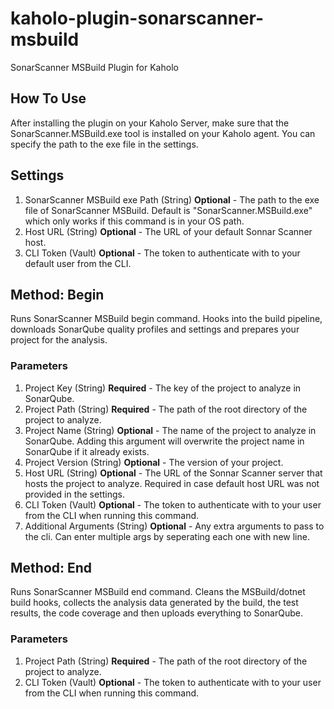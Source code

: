 # kaholo-plugin-sonarscanner-msbuild
SonarScanner MSBuild Plugin for Kaholo

## How To Use
After installing the plugin on your Kaholo Server, make sure that the SonarScanner.MSBuild.exe tool is installed on your Kaholo agent. You can specify the path to the exe file in the settings.

## Settings
1. SonarScanner MSBuild exe Path (String) **Optional** - The path to the exe file of SonarScanner MSBuild. Default is "SonarScanner.MSBuild.exe" which only works if this command is in your OS path.
2. Host URL (String) **Optional** - The URL of your default Sonnar Scanner host.
3. CLI Token (Vault) **Optional** - The token to authenticate with to your default user from the CLI.

## Method: Begin
Runs SonarScanner MSBuild begin command. Hooks into the build pipeline, downloads SonarQube quality profiles and settings and prepares your project for the analysis.

### Parameters
1. Project Key (String) **Required** -  The key of the project to analyze in SonarQube.
2. Project Path (String) **Required** -  The path of the root directory of the project to analyze.
3. Project Name (String) **Optional** -  The name of the project to analyze in SonarQube. Adding this argument will overwrite the project name in SonarQube if it already exists.
4. Project Version (String) **Optional** -  The version of your project.
5. Host URL (String) **Optional** - The URL of the Sonnar Scanner server that hosts the project to analyze. Required in case default host URL was not provided in the settings.
6. CLI Token (Vault) **Optional** - The token to authenticate with to your user from the CLI when running this command.
7. Additional Arguments (String) **Optional** - Any extra arguments to pass to the cli. Can enter multiple args by seperating each one with new line.

## Method: End
Runs SonarScanner MSBuild end command. Cleans the MSBuild/dotnet build hooks, collects the analysis data generated by the build, the test results, the code coverage and then uploads everything to SonarQube.

### Parameters
1. Project Path (String) **Required** -  The path of the root directory of the project to analyze.
2. CLI Token (Vault) **Optional** - The token to authenticate with to your user from the CLI when running this command.